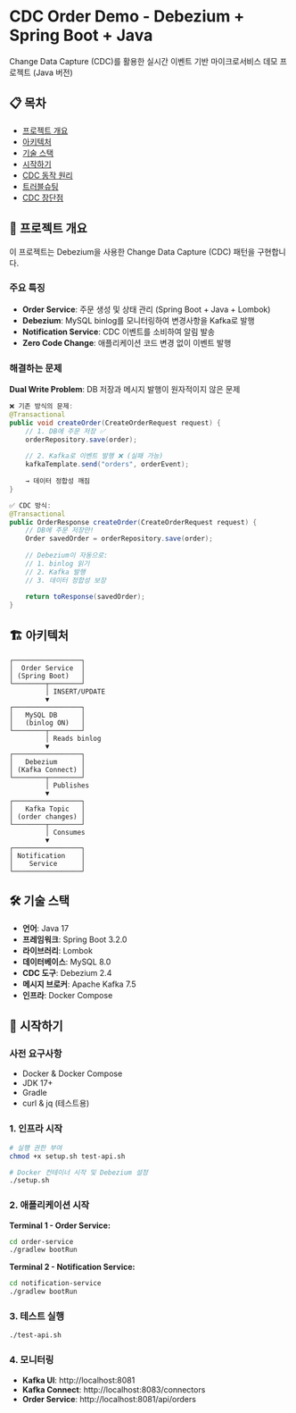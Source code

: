 # CDC Order Demo - Debezium + Spring Boot + Java

Change Data Capture (CDC)를 활용한 실시간 이벤트 기반 마이크로서비스 데모 프로젝트 (Java 버전)

## 📋 목차

- [프로젝트 개요](#프로젝트-개요)
- [아키텍처](#아키텍처)
- [기술 스택](#기술-스택)
- [시작하기](#시작하기)
- [CDC 동작 원리](#cdc-동작-원리)
- [트러블슈팅](#트러블슈팅)
- [CDC 장단점](#cdc-장단점)

## 🎯 프로젝트 개요

이 프로젝트는 Debezium을 사용한 Change Data Capture (CDC) 패턴을 구현합니다.

### 주요 특징

- **Order Service**: 주문 생성 및 상태 관리 (Spring Boot + Java + Lombok)
- **Debezium**: MySQL binlog를 모니터링하여 변경사항을 Kafka로 발행
- **Notification Service**: CDC 이벤트를 소비하여 알림 발송
- **Zero Code Change**: 애플리케이션 코드 변경 없이 이벤트 발행

### 해결하는 문제

**Dual Write Problem**: DB 저장과 메시지 발행이 원자적이지 않은 문제

```java
❌ 기존 방식의 문제:
@Transactional
public void createOrder(CreateOrderRequest request) {
    // 1. DB에 주문 저장 ✅
    orderRepository.save(order);
    
    // 2. Kafka로 이벤트 발행 ❌ (실패 가능)
    kafkaTemplate.send("orders", orderEvent);
    
    → 데이터 정합성 깨짐
}

✅ CDC 방식:
@Transactional
public OrderResponse createOrder(CreateOrderRequest request) {
    // DB에 주문 저장만!
    Order savedOrder = orderRepository.save(order);
    
    // Debezium이 자동으로:
    // 1. binlog 읽기
    // 2. Kafka 발행
    // 3. 데이터 정합성 보장
    
    return toResponse(savedOrder);
}
```

## 🏗️ 아키텍처

```
┌─────────────────┐
│  Order Service  │
│ (Spring Boot)   │
└────────┬────────┘
         │ INSERT/UPDATE
         ▼
┌─────────────────┐
│   MySQL DB      │
│   (binlog ON)   │
└────────┬────────┘
         │ Reads binlog
         ▼
┌─────────────────┐
│   Debezium      │
│ (Kafka Connect) │
└────────┬────────┘
         │ Publishes
         ▼
┌─────────────────┐
│   Kafka Topic   │
│ (order changes) │
└────────┬────────┘
         │ Consumes
         ▼
┌─────────────────┐
│ Notification    │
│    Service      │
└─────────────────┘
```

## 🛠️ 기술 스택

- **언어**: Java 17
- **프레임워크**: Spring Boot 3.2.0
- **라이브러리**: Lombok
- **데이터베이스**: MySQL 8.0
- **CDC 도구**: Debezium 2.4
- **메시지 브로커**: Apache Kafka 7.5
- **인프라**: Docker Compose

## 🚀 시작하기

### 사전 요구사항

- Docker & Docker Compose
- JDK 17+
- Gradle
- curl & jq (테스트용)

### 1. 인프라 시작

```bash
# 실행 권한 부여
chmod +x setup.sh test-api.sh

# Docker 컨테이너 시작 및 Debezium 설정
./setup.sh
```

### 2. 애플리케이션 시작

**Terminal 1 - Order Service:**
```bash
cd order-service
./gradlew bootRun
```

**Terminal 2 - Notification Service:**
```bash
cd notification-service
./gradlew bootRun
```

### 3. 테스트 실행

```bash
./test-api.sh
```

### 4. 모니터링

- **Kafka UI**: http://localhost:8081
- **Kafka Connect**: http://localhost:8083/connectors
- **Order Service**: http://localhost:8081/api/orders

